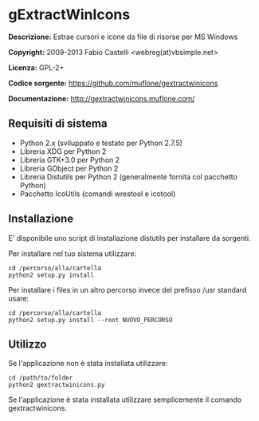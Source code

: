 gExtractWinIcons
================
**Descrizione:** Estrae cursori e icone da file di risorse per MS Windows

**Copyright:** 2009-2013 Fabio Castelli <webreg(at)vbsimple.net>

**Licenza:** GPL-2+

**Codice sorgente:** https://github.com/muflone/gextractwinicons

**Documentazione:** http://gextractwinicons.muflone.com/

Requisiti di sistema
--------------------

* Python 2.x (sviluppato e testato per Python 2.7.5)
* Libreria XDG per Python 2
* Libreria GTK+3.0 per Python 2
* Libreria GObject per Python 2
* Libreria Distutils per Python 2 (generalmente fornita col pacchetto Python)
* Pacchetto IcoUtils (comandi wrestool e icotool)

Installazione
-------------

E' disponibile uno script di installazione distutils per installare da sorgenti.

Per installare nel tuo sistema utilizzare:

    cd /percorso/alla/cartella
    python2 setup.py install

Per installare i files in un altro percorso invece del prefisso /usr standard
usare:

    cd /percorso/alla/cartella
    python2 setup.py install --root NUOVO_PERCORSO

Utilizzo
--------

Se l'applicazione non è stata installata utilizzare:

    cd /path/to/folder
    python2 gextractwinicons.py

Se l'applicazione è stata installata utilizzare semplicemente il comando
gextractwinicons.
